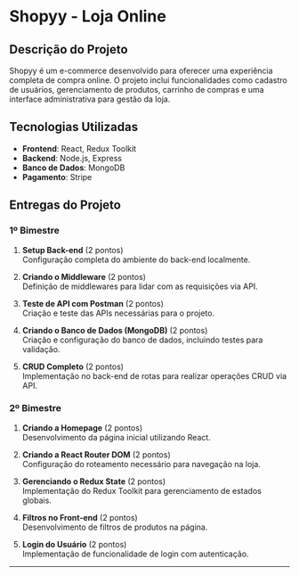 # Shopyy - Loja Online

## Descrição do Projeto

Shopyy é um e-commerce desenvolvido para oferecer uma experiência completa de compra online. O projeto inclui funcionalidades como cadastro de usuários, gerenciamento de produtos, carrinho de compras e uma interface administrativa para gestão da loja.

## Tecnologias Utilizadas

- **Frontend**: React, Redux Toolkit
- **Backend**: Node.js, Express
- **Banco de Dados**: MongoDB
- **Pagamento**: Stripe

## Entregas do Projeto

### 1º Bimestre

1. **Setup Back-end** (2 pontos)  
   Configuração completa do ambiente do back-end localmente.

2. **Criando o Middleware** (2 pontos)  
   Definição de middlewares para lidar com as requisições via API.

3. **Teste de API com Postman** (2 pontos)  
   Criação e teste das APIs necessárias para o projeto.

4. **Criando o Banco de Dados (MongoDB)** (2 pontos)  
   Criação e configuração do banco de dados, incluindo testes para validação.

5. **CRUD Completo** (2 pontos)  
   Implementação no back-end de rotas para realizar operações CRUD via API.

### 2º Bimestre

1. **Criando a Homepage** (2 pontos)  
   Desenvolvimento da página inicial utilizando React.

2. **Criando a React Router DOM** (2 pontos)  
   Configuração do roteamento necessário para navegação na loja.

3. **Gerenciando o Redux State** (2 pontos)  
   Implementação do Redux Toolkit para gerenciamento de estados globais.

4. **Filtros no Front-end** (2 pontos)  
   Desenvolvimento de filtros de produtos na página.

5. **Login do Usuário** (2 pontos)  
   Implementação de funcionalidade de login com autenticação.

---
